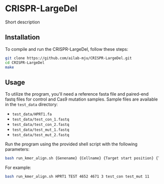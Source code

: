 # CRISPR-LargeDel 
Short description

## Installation
To compile and run the CRISPR-LargeDel, follow these steps:

```bash
git clone https://github.com/ailab-mju/CRISPR-LargeDel.git
cd CRISPR-LargeDel
make
```

## Usage

To utilize the program, you'll need a reference fasta file and paired-end fastq files for control and Cas9 mutation samples. Sample files are available in the `test_data` directory:

- `test_data/HPRT1.fa`
- `test_data/test_con_1.fastq`
- `test_data/test_con_2.fastq`
- `test_data/test_mut_1.fastq`
- `test_data/test_mut_2.fastq`

Run the program using the provided shell script with the following parameters:
```bash
bash run_kmer_align.sh {Genename} {Cellname} {Target start position} {Target end position} {Cleavage site from start position} {Control sample} {Cas9 Mutation sample} {K}
```
For example:
```bash
bash run_kmer_align.sh HPRT1 TEST 4652 4671 3 test_con test_mut 11
```


